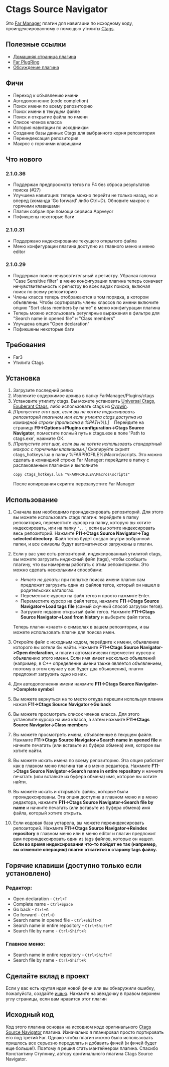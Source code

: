 ﻿# Ctags Source Navigator
Это [Far Manager](https://www.farmanager.com/) плагин для навигации по исходному коду, проиндексированному с помощью утилиты [Ctags](https://en.wikipedia.org/wiki/Ctags).
## Полезные ссылки
+ [Домашняя страница плагина](https://github.com/EugeneManushkin/CtagsSourceNavigator)
+ [Far PlugRing](https://plugring.farmanager.com/plugin.php?pid=478)
+ [Обсуждение плагина](https://forum.farmanager.com/viewtopic.php?f=5&t=6394)
## Фичи
+ Переход к объявлению имени
+ Автодополнение (code completion)
+ Поиск имени по всему репозиторию
+ Поиск имени в текущем файле
+ Поиск и открытие файла по имени
+ Список членов класса
+ История навигации по исходникам
+ Создание базы данных Ctags для выбранного корня репозитория
+ Переиндексация репозитория
+ Макрос с горячими клавишами
## Что нового
### 2.1.0.36
+ Поддержан предпросмотр тегов по F4 без сброса результатов поиска (#27)
+ Улучшена навигация: теперь можно перейти не только назад, но и вперед (команда 'Go forward' либо Ctrl+D). Обновите макрос с горячими клавишами
+ Плагин собран при помощи сервиса Appveyor
+ Пофикшены некоторые баги
### 2.1.0.31
+ Поддержано индексирование текущего открытого файла
+ Меню конфигурации плагина доступно из главного меню и меню editor
### 2.1.0.29
+ Поддержан поиск нечувсвтительный к регистру. Убраная галочка "Case Sensitive filter" в меню конфигурации плагина теперь означает нечувствительность к регистру во всех видах поиска, включая поиск по всему репозиторию
+ Члены класса теперь отображаются в том порядка, в котором объявлены. Чтобы сортировать члены классов по имени включите опцию "Sort class members by name" в меню конфигурации плагина
+ Теперь можно использовать регулярные выражения в фильтре для "Search name in opened file" и "Class members"
+ Улучшена опция "Open declaration"
+ Пофикшены некоторые баги
## Требования
+ Far3
+ Утилита Ctags
## Установка
1. Загрузите последний релиз
2. Извлеките содержимое архива в папку FarManager/Plugins/ctags
3. Установите утилиту ctags. Вы можете установить [Universal Ctags](https://ctags.io/), [Exuberant Ctags](http://ctags.sourceforge.net/), либо использовать ctags из [Cygwin](http://www.cygwin.com/).
4. *[Пропустите этот шаг, если вы не хотите индексировать репозиторий плагином или если утилита ctags доступна из командной строки (прописана в %PATH%).]*
   Перейдите на страницу **F9->Options->Plugins configuration->Ctags Source Navigator**, поместите полный путь к ctags.exe в поле 'Path to ctags.exe', нажмите ОК.
5. *[Пропустите этот шаг, если вы не хотите использовать стандартный макрос с горчячими клавишами.]* Скопируйте скрипт ctags_hotkeys.lua в папку %FARPROFILE%\Macros\scripts. Это можно сделать в командной строке Far Manager: перейдите в папку с распакованным плагином и выполните
   ```
   copy ctags_hotkeys.lua "%FARPROFILE%\Macros\scripts"
   ```
   После копирования скрипта перезапустите Far Manager
## Использование
1. Сначала вам необходимо проиндексировать репозиторий. Для этого вы можете использовать ctags плагин: перейдите в папку репозитория, переместите курсор на папку, которую вы хотите индексировать, или на папку ```'..'```, если вы хотите индексировать весь репозиторий. Нажмите **F11->Ctags Source Navigator->Tag selected directory**. Файл тегов будет создан внутри выбранной папки, и все символы будут автоматически загружены в плагин.
2. Если у вас уже есть репозиторий, индексированный утилитой ctags, вы можете загрузить индексный файл (tags), чтобы сообщить плагину, что вы намерены работать с этим репозиторием. Это можно сделать несколькими способами:
    * *Ничего не делать*: при попытке поиска имени плагин сам предложит загрузить один из файлов тегов, который он нашел в родительских каталогах.
    * Переместите курсор на файл тегов и просто нажмите Enter.
    * Переместите курсор на файл тегов, нажмите **F11->Ctags Source Navigator->Load tags file** (самый скучный способ загрузки тегов).
    * Загрузите недавно открытый файл тегов. Нажмите **F11->Ctags Source Navigator->Load from history** и выберите файл тэгов.

    Теперь плагин «знает» о символах в вашем репозитории, и вы можете использовать плагин для поиска имен.
3. Откройте файл с исходным кодом, перейдите к имени, объявление которого вы хотели бы найти. Нажмите **F11->Ctags Source Navigator->Open declaration**, и плагин автоматически переместит курсор к объявлению этого имени. Если имя имеет несколько объявлений (например, в C++ определение имени также является объявлением, поэтому в этом случае у вас будет два объявления), плагин предложит загрузить одно из них.
4. Для автодополнения имени нажмите **F11->Ctags Source Navigator->Complete symbol**
5. Вы можете вернуться на то место откуда перешли используя планин нажав **F11->Ctags Source Navigator->Go back**
6. Вы можете просмотреть список членов класса. Для этого установите курсор на имя класса, а затем нажмите **F11->Ctags Source Navigator->Class members**
7. Вы можете просмотреть имена, объявленные в текущем файле. Нажмите **F11->Ctags Source Navigator->Search name in opened file** и начните печатать (или вставьте из буфера обмена) имя, которое вы хотите найти.
8. Вы можете искать имена по всему репозиторию. Эта опция работает как в главном меню плагина так и в меню редактора. Нажмите **F11->Ctags Source Navigator->Search name in entire repository** и начните печатать (или вставьте из буфера обмена) имя, которое вы хотите найти.
9. Вы можете искать и открывать файлы, которые были проиндексированы. Эта опция доступна в главном меню и в меню редактора, нажмите **F11->Ctags Source Navigator->Search file by name** и начните печатать (или вставьте из буфера обмена) имя файла, который хотите открыть.
10. Если кодовая база устарела, вы можете переиндексировать репозиторий. Нажмите **F11->Ctags Source Navigator->Reindex repository** в главном меню или в меню editor и плагин предложит вам переиндексировать один из tags файлов, которые он нашел. **Если во время индексирования что-то пойдет не так (например, вы отмените операцию) плагин откатится к старому tags файлу.**
## Горячие клавиши (доступно только если установлено)
### Редактор:
+ Open declaration - ```Ctrl+F```
+ Complete name - ```Ctrl+Space```
+ Go back - ```Ctrl+G```
+ Go forward - ```Ctrl+D```
+ Search name in opened file - ```Ctrl+Shift+X```
+ Search name in entire repository - ```Ctrl+Shift+T```
+ Search file by name - ```Ctrl+Shift+R```
### Главное меню:
+ Search name in entire repository - ```Ctrl+Shift+T```
+ Search file by name - ```Ctrl+Shift+R```
## Сделайте вклад в проект
Если у вас есть крутая идея новой фичи или вы обнаружили ошибку, пожалуйста, создайте [ишью](https://github.com/EugeneManushkin/CtagsSourceNavigator/issues/new). Нажмите на звездочку в правом верхнем углу страницы, если вам нравится этот плагин
## Исходный код
Код этого плагина основан на исходном коде оригинального [Ctags Source Navigator](https://github.com/trexinc/evil-programmers/tree/master/ctags) плагина. Изначально я планировал просто портировать его под третий Far. Однако чтобы плагин можно было использовать пришлось все серьезно переделать и добавить фичей (и фичей будет еще больше!). Поэтому я решил стать мантейнером плагина. Спасибо Константину Ступнику, автору оригинального плагина Ctags Source Navigator.